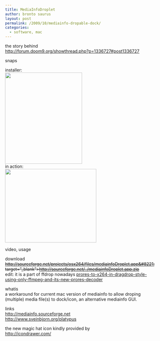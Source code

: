 ```yaml
---
title: MediaInfoDroplet
author: bronto saurus
layout: post
permalink: /2009/10/mediainfo-dropable-dock/
categories:
  - software, mac
---
```

the story behind  
<a href="http://forum.doom9.org/showthread.php?p=1336727#post1336727" target="sexy">http://forum.doom9.org/showthread.php?p=1336727#post1336727</a>

snaps

installer:  
[<img src="http://brontosaurusrex.69.mu/wp-content/uploads/2011/03/mediainfodroplet_installer-253x300.png" alt="" title="mediainfodroplet_installer" width="253" height="300" class="aligncenter size-medium wp-image-1296" />][1]  
in action:  
[<img src="http://brontosaurusrex.69.mu/wp-content/uploads/2011/03/mediainfodroplet_inaction-300x242.png" alt="" title="mediainfodroplet_inaction" width="300" height="242" class="aligncenter size-medium wp-image-1295" />][2]

video, usage  


download  
<del datetime="2012-04-20T22:00:50+00:00">http://sourceforge.net/projects/osx264/files/mediainfoDroplet.app&#8221; target=&#8221;_blank&#8221;>http://sourceforge.net/../mediainfoDroplet.app.zip</del>  
edit: it is a part of ffdrop nowadays [prores-to-x264-in-dragdrop-style-using-only-ffmpeg-and-its-new-prores-decoder][3]

whatis  
a workaround for current mac version of mediainfo to allow droping (multiple) media file(s) to dock/icon, an alternative mediainfo GUI.

links  
<a href="http://mediainfo.sourceforge.net" target="_blank">http://mediainfo.sourceforge.net</a>  
<a href="http://www.sveinbjorn.org/platypus" target="_blank">http://www.sveinbjorn.org/platypus</a>

the new magic hat icon kindly provided by  
<http://icondrawer.com/>

 [1]: http://brontosaurusrex.69.mu/wp-content/uploads/2011/03/mediainfodroplet_installer.png
 [2]: http://brontosaurusrex.69.mu/wp-content/uploads/2011/03/mediainfodroplet_inaction.png
 [3]: /2011/09/prores-to-x264-in-dragdrop-style-using-only-ffmpeg-and-its-new-prores-decoder/